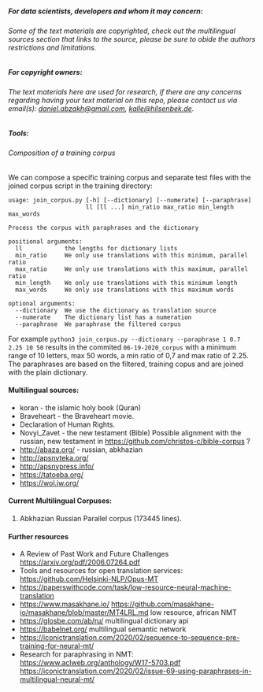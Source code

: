 ##### For data scientists, developers and whom it may concern: 
###### Some of the text materials are copyrighted, check out the multilingual sources section that links to the source, please be sure to obide the authors restrictions and limitations. 
##### For copyright owners:
###### The text materials here are used for research, if there are any concerns regarding having your text material on this repo, please contact us via email(s): daniel.abzakh@gmail.com, kalle@hilsenbek.de.

##### Tools:
###### Composition of a training corpus
We can compose a specific training corpus and separate test files with the joined corpus script in the training directory:

    usage: join_corpus.py [-h] [--dictionary] [--numerate] [--paraphrase]
                          ll [ll ...] min_ratio max_ratio min_length max_words

    Process the corpus with paraphrases and the dictionary

    positional arguments:
      ll            the lengths for dictionary lists
      min_ratio     We only use translations with this minimum, parallel ratio
      max_ratio     We only use translations with this maximum, parallel ratio
      min_length    We only use translations with this minimum length
      max_words     We only use translations with this maximum words

    optional arguments:
      --dictionary  We use the dictionary as translation source
      --numerate    The dictionary list has a numeration
      --paraphrase  We paraphrase the filtered corpus

For example `python3 join_corpus.py --dictionary --paraphrase 1 0.7 2.25 10 50` results in the commited `06-19-2020_corpus` with a minimum range of 10 letters, max 50 words, a min ratio of 0,7 and max ratio of 2.25. The paraphrases are based on the filtered, training copus and are joined with the plain dictionary.

#### Multilingual sources:
-	koran - the islamic holy book (Quran)
-	Braveheart - the Braveheart movie.
-	Declaration of Human Rights.
-	Novyi_Zavet - the new testament (Bible) Possible alignment with the russian, new testament in https://github.com/christos-c/bible-corpus ?
-	http://abaza.org/  - russian, abkhazian
-   http://apsnyteka.org/ 
-   http://apsnypress.info/
-   https://tatoeba.org/
-   https://wol.jw.org/

#### Current Multilingual Corpuses:
1. Abkhazian Russian Parallel corpus (173445 lines).

#### Further resources
- A Review of Past Work and Future Challenges https://arxiv.org/pdf/2006.07264.pdf
- Tools and resources for open translation services: https://github.com/Helsinki-NLP/Opus-MT
- https://paperswithcode.com/task/low-resource-neural-machine-translation
- https://www.masakhane.io/ https://github.com/masakhane-io/masakhane/blob/master/MT4LRL.md low resource, african NMT
- https://glosbe.com/ab/ru/ multilingual dictionary api
- https://babelnet.org/ multilingual semantic network
- https://iconictranslation.com/2020/02/sequence-to-sequence-pre-training-for-neural-mt/
- Research for paraphrasing in NMT:
  https://www.aclweb.org/anthology/W17-5703.pdf
  https://iconictranslation.com/2020/02/issue-69-using-paraphrases-in-multilingual-neural-mt/
